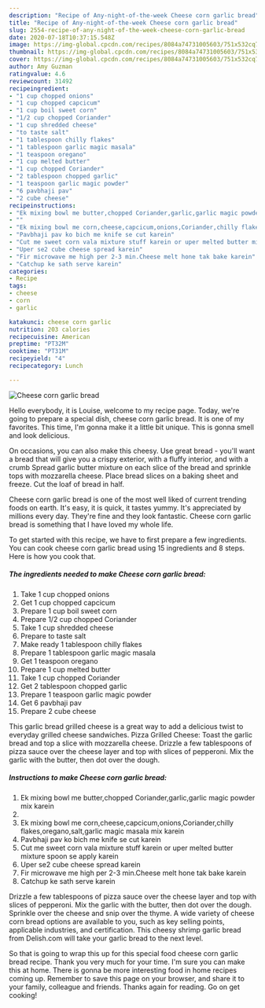 ```yaml
---
description: "Recipe of Any-night-of-the-week Cheese corn garlic bread"
title: "Recipe of Any-night-of-the-week Cheese corn garlic bread"
slug: 2554-recipe-of-any-night-of-the-week-cheese-corn-garlic-bread
date: 2020-07-18T10:37:15.548Z
image: https://img-global.cpcdn.com/recipes/8084a74731005603/751x532cq70/cheese-corn-garlic-bread-recipe-main-photo.jpg
thumbnail: https://img-global.cpcdn.com/recipes/8084a74731005603/751x532cq70/cheese-corn-garlic-bread-recipe-main-photo.jpg
cover: https://img-global.cpcdn.com/recipes/8084a74731005603/751x532cq70/cheese-corn-garlic-bread-recipe-main-photo.jpg
author: Amy Guzman
ratingvalue: 4.6
reviewcount: 31492
recipeingredient:
- "1 cup chopped onions"
- "1 cup chopped capcicum"
- "1 cup boil sweet corn"
- "1/2 cup chopped Coriander"
- "1 cup shredded cheese"
- "to taste salt"
- "1 tablespoon chilly flakes"
- "1 tablespoon garlic magic masala"
- "1 teaspoon oregano"
- "1 cup melted butter"
- "1 cup chopped Coriander"
- "2 tablespoon chopped garlic"
- "1 teaspoon garlic magic powder"
- "6 pavbhaji pav"
- "2 cube cheese"
recipeinstructions:
- "Ek mixing bowl me butter,chopped Coriander,garlic,garlic magic powder mix karein"
- ""
- "Ek mixing bowl me corn,cheese,capcicum,onions,Coriander,chilly flakes,oregano,salt,garlic magic masala mix karein"
- "Pavbhaji pav ko bich me knife se cut karein"
- "Cut me sweet corn vala mixture stuff karein or uper melted butter mixture spoon se apply karein"
- "Uper se2 cube cheese spread karein"
- "Fir microwave me high per 2-3 min.Cheese melt hone tak bake karein"
- "Catchup ke sath serve karein"
categories:
- Recipe
tags:
- cheese
- corn
- garlic

katakunci: cheese corn garlic 
nutrition: 203 calories
recipecuisine: American
preptime: "PT32M"
cooktime: "PT31M"
recipeyield: "4"
recipecategory: Lunch

---
```



![Cheese corn garlic bread](https://img-global.cpcdn.com/recipes/8084a74731005603/751x532cq70/cheese-corn-garlic-bread-recipe-main-photo.jpg)

Hello everybody, it is Louise, welcome to my recipe page. Today, we're going to prepare a special dish, cheese corn garlic bread. It is one of my favorites. This time, I'm gonna make it a little bit unique. This is gonna smell and look delicious.

On occasions, you can also make this cheesy. Use great bread - you&#39;ll want a bread that will give you a crispy exterior, with a fluffy interior, and with a crumb Spread garlic butter mixture on each slice of the bread and sprinkle tops with mozzarella cheese. Place bread slices on a baking sheet and freeze. Cut the loaf of bread in half.

Cheese corn garlic bread is one of the most well liked of current trending foods on earth. It's easy, it is quick, it tastes yummy. It's appreciated by millions every day. They're fine and they look fantastic. Cheese corn garlic bread is something that I have loved my whole life.


To get started with this recipe, we have to first prepare a few ingredients. You can cook cheese corn garlic bread using 15 ingredients and 8 steps. Here is how you cook that.

<!--inarticleads1-->

##### The ingredients needed to make Cheese corn garlic bread:

1. Take 1 cup chopped onions
1. Get 1 cup chopped capcicum
1. Prepare 1 cup boil sweet corn
1. Prepare 1/2 cup chopped Coriander
1. Take 1 cup shredded cheese
1. Prepare to taste salt
1. Make ready 1 tablespoon chilly flakes
1. Prepare 1 tablespoon garlic magic masala
1. Get 1 teaspoon oregano
1. Prepare 1 cup melted butter
1. Take 1 cup chopped Coriander
1. Get 2 tablespoon chopped garlic
1. Prepare 1 teaspoon garlic magic powder
1. Get 6 pavbhaji pav
1. Prepare 2 cube cheese


This garlic bread grilled cheese is a great way to add a delicious twist to everyday grilled cheese sandwiches. Pizza Grilled Cheese: Toast the garlic bread and top a slice with mozzarella cheese. Drizzle a few tablespoons of pizza sauce over the cheese layer and top with slices of pepperoni. Mix the garlic with the butter, then dot over the dough. 

<!--inarticleads2-->

##### Instructions to make Cheese corn garlic bread:

1. Ek mixing bowl me butter,chopped Coriander,garlic,garlic magic powder mix karein
1. 
1. Ek mixing bowl me corn,cheese,capcicum,onions,Coriander,chilly flakes,oregano,salt,garlic magic masala mix karein
1. Pavbhaji pav ko bich me knife se cut karein
1. Cut me sweet corn vala mixture stuff karein or uper melted butter mixture spoon se apply karein
1. Uper se2 cube cheese spread karein
1. Fir microwave me high per 2-3 min.Cheese melt hone tak bake karein
1. Catchup ke sath serve karein


Drizzle a few tablespoons of pizza sauce over the cheese layer and top with slices of pepperoni. Mix the garlic with the butter, then dot over the dough. Sprinkle over the cheese and snip over the thyme. A wide variety of cheese corn bread options are available to you, such as key selling points, applicable industries, and certification. This cheesy shrimp garlic bread from Delish.com will take your garlic bread to the next level. 

So that is going to wrap this up for this special food cheese corn garlic bread recipe. Thank you very much for your time. I'm sure you can make this at home. There is gonna be more interesting food in home recipes coming up. Remember to save this page on your browser, and share it to your family, colleague and friends. Thanks again for reading. Go on get cooking!
